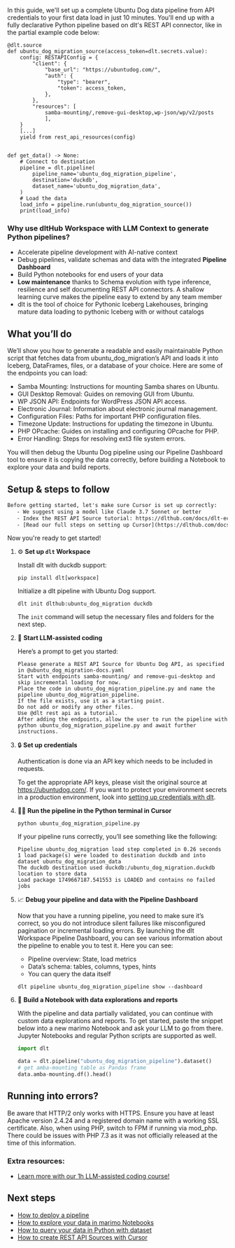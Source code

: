 In this guide, we'll set up a complete Ubuntu Dog data pipeline from API credentials to your first data load in just 10 minutes. You'll end up with a fully declarative Python pipeline based on dlt's REST API connector, like in the partial example code below:

```python-outcome
@dlt.source
def ubuntu_dog_migration_source(access_token=dlt.secrets.value):
    config: RESTAPIConfig = {
        "client": {
            "base_url": "https://ubuntudog.com/",
            "auth": {
                "type": "bearer",
                "token": access_token,
            },
        },
        "resources": [
            samba-mounting/,remove-gui-desktop,wp-json/wp/v2/posts
            ],
    }
    [...]
    yield from rest_api_resources(config)


def get_data() -> None:
    # Connect to destination
    pipeline = dlt.pipeline(
        pipeline_name='ubuntu_dog_migration_pipeline',
        destination='duckdb',
        dataset_name='ubuntu_dog_migration_data', 
    )
    # Load the data
    load_info = pipeline.run(ubuntu_dog_migration_source())
    print(load_info) 
```

### Why use dltHub Workspace with LLM Context to generate Python pipelines?

- Accelerate pipeline development with AI-native context
- Debug pipelines, validate schemas and data with the integrated **Pipeline Dashboard**
- Build Python notebooks for end users of your data
- **Low maintenance** thanks to Schema evolution with type inference, resilience and self documenting REST API connectors. A shallow learning curve makes the pipeline easy to extend by any team member
- dlt is the tool of choice for Pythonic Iceberg Lakehouses, bringing mature data loading to pythonic Iceberg with or without catalogs

## What you’ll do

We’ll show you how to generate a readable and easily maintainable Python script that fetches data from ubuntu_dog_migration’s API and loads it into Iceberg, DataFrames, files, or a database of your choice. Here are some of the endpoints you can load:

- Samba Mounting: Instructions for mounting Samba shares on Ubuntu.
- GUI Desktop Removal: Guides on removing GUI from Ubuntu.
- WP JSON API: Endpoints for WordPress JSON API access.
- Electronic Journal: Information about electronic journal management.
- Configuration Files: Paths for important PHP configuration files.
- Timezone Update: Instructions for updating the timezone in Ubuntu.
- PHP OPcache: Guides on installing and configuring OPcache for PHP.
- Error Handling: Steps for resolving ext3 file system errors.

You will then debug the Ubuntu Dog pipeline using our Pipeline Dashboard tool to ensure it is copying the data correctly, before building a Notebook to explore your data and build reports.

## Setup & steps to follow

```default
Before getting started, let's make sure Cursor is set up correctly:
   - We suggest using a model like Claude 3.7 Sonnet or better
   - Index the REST API Source tutorial: https://dlthub.com/docs/dlt-ecosystem/verified-sources/rest_api/ and add it to context as **@dlt rest api**
   - [Read our full steps on setting up Cursor](https://dlthub.com/docs/dlt-ecosystem/llm-tooling/cursor-restapi#23-configuring-cursor-with-documentation)
```

Now you're ready to get started!

1. ⚙️ **Set up `dlt` Workspace**
    
    Install dlt with duckdb support:
    ```shell
    pip install dlt[workspace]
    ```

    Initialize a dlt pipeline with Ubuntu Dog support.
    ```shell
    dlt init dlthub:ubuntu_dog_migration duckdb
    ```

    The `init` command will setup the necessary files and folders for the next step.
    
2. 🤠 **Start LLM-assisted coding**
    
    Here’s a prompt to get you started:
    
    ```prompt
    Please generate a REST API Source for Ubuntu Dog API, as specified in @ubuntu_dog_migration-docs.yaml 
    Start with endpoints samba-mounting/ and remove-gui-desktop and skip incremental loading for now. 
    Place the code in ubuntu_dog_migration_pipeline.py and name the pipeline ubuntu_dog_migration_pipeline. 
    If the file exists, use it as a starting point. 
    Do not add or modify any other files. 
    Use @dlt rest api as a tutorial. 
    After adding the endpoints, allow the user to run the pipeline with python ubuntu_dog_migration_pipeline.py and await further instructions.
    ```

    
3. 🔒 **Set up credentials** 
    
    Authentication is done via an API key which needs to be included in requests.
    
    To get the appropriate API keys, please visit the original source at https://ubuntudog.com/.
    If you want to protect your environment secrets in a production environment, look into [setting up credentials with dlt](https://dlthub.com/docs/walkthroughs/add_credentials).
    
4. 🏃‍♀️ **Run the pipeline in the Python terminal in Cursor**
    
    ```shell
    python ubuntu_dog_migration_pipeline.py
    ```
    
    If your pipeline runs correctly, you’ll see something like the following:
    
    ```shell
    Pipeline ubuntu_dog_migration load step completed in 0.26 seconds
    1 load package(s) were loaded to destination duckdb and into dataset ubuntu_dog_migration_data
    The duckdb destination used duckdb:/ubuntu_dog_migration.duckdb location to store data
    Load package 1749667187.541553 is LOADED and contains no failed jobs
    ```
    
5. 📈 **Debug your pipeline and data with the Pipeline Dashboard**

    Now that you have a running pipeline, you need to make sure it’s correct, so you do not introduce silent failures like misconfigured pagination or incremental loading errors. By launching the dlt Workspace Pipeline Dashboard, you can see various information about the pipeline to enable you to test it. Here you can see:
    - Pipeline overview: State, load metrics
    - Data’s schema: tables, columns, types, hints
    - You can query the data itself
    
    ```shell
    dlt pipeline ubuntu_dog_migration_pipeline show --dashboard
    ```
    
6. 🐍 **Build a Notebook with data explorations and reports**

    With the pipeline and data partially validated, you can continue with custom data explorations and reports. To get started, paste the snippet below into a new marimo Notebook and ask your LLM to go from there. Jupyter Notebooks and regular Python scripts are supported as well.

    
    ```python
    import dlt

   data = dlt.pipeline("ubuntu_dog_migration_pipeline").dataset()
   # get amba-mounting table as Pandas frame
   data.amba-mounting.df().head()
    ```

## Running into errors?

Be aware that HTTP/2 only works with HTTPS. Ensure you have at least Apache version 2.4.24 and a registered domain name with a working SSL certificate. Also, when using PHP, switch to FPM if running via mod_php. There could be issues with PHP 7.3 as it was not officially released at the time of this information.

### Extra resources:

- [Learn more with our 1h LLM-assisted coding course!](https://www.youtube.com/watch?v=GGid70rnJuM)

## Next steps

- [How to deploy a pipeline](https://dlthub.com/docs/walkthroughs/deploy-a-pipeline)
- [How to explore your data in marimo Notebooks](https://dlthub.com/docs/general-usage/dataset-access/marimo)
- [How to query your data in Python with dataset](https://dlthub.com/docs/general-usage/dataset-access/dataset)
- [How to create REST API Sources with Cursor](https://dlthub.com/docs/dlt-ecosystem/llm-tooling/cursor-restapi)